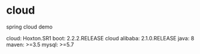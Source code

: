 # cloud
spring cloud demo

cloud:  		    Hoxton.SR1
boot:   		    2.2.2.RELEASE
cloud alibaba:  2.1.0.RELEASE
java:			      8
maven:			    >=3.5
mysql:			    >=5.7
